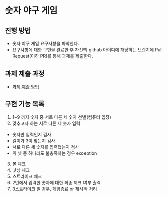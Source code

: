 # 숫자 야구 게임
## 진행 방법
* 숫자 야구 게임 요구사항을 파악한다.
* 요구사항에 대한 구현을 완료한 후 자신의 github 아이디에 해당하는 브랜치에 Pull Request(이하 PR)를 통해 과제를 제출한다.

## 과제 제출 과정
* [과제 제출 방법](https://github.com/next-step/nextstep-docs/tree/master/precourse)

## 구현 기능 목록
1) 1~9 까지 숫자 중 서로 다른 세 숫자 선별(컴퓨터 입장)
2) 맞추고자 하는 서로 다른 세 숫자 입력
* 숫자만 입력인지 검사
* 길이가 3이 맞는지 검사
* 서로 다른 세 숫자를 입력했는지 검사
* 위 셋 중 하나라도 불충족하는 경우 exception
3) 볼 체크 
4) 낫싱 체크
5) 스트라이크 체크
6) 2번에서 입력한 숫자에 대한 최종 체크 여부 출력
7) 3스트라이크 일 경우, 게임종료 or 재시작 처리